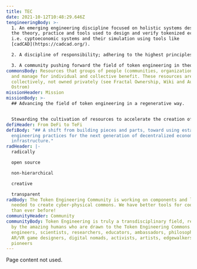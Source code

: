 ```yaml
---
title: TEC
date: 2021-10-12T10:48:29.646Z
tengineeringBody: >-
  1. An emerging engineering discipline focused on holistic systems design and
  the theory, practice and tools used to design and verify tokenized ecosystems
  i.e. cyptoeconomic systems and their simulation using tools like
  [cadCAD](https://cadcad.org/).

  2. A discipline of responsibility; adhering to the highest principles of ethical conduct (from ethical engineering)

  3. A community pushing forward the field of token engineering in theory and practice. (See more Modeling Crypto Protocols as Complex Systems, TE Process)
commonsBody: Resources that groups of people (communities, organizations) create
  and manage for individual and collective benefit. These resources are held
  collectively, not owned privately (see Fractal Ownership, Wiki and Automating
  Ostrom)
missionHeader: Mission
missionBody: >-
  ## Advancing the field of token engineering in a regenerative way.


  Stewarding the cultivation of resources to accelerate the creation of robustly engineered models, modular tools, standards and educational opportunities;
defiHeader: From DeFi to TeFi
defiBody: "## A shift from building pieces and parts, toward using established
  engineering practices for the next generation of decentralized economies and
  infrastructure."
radHeader: |-
  radically 

  open source 

  non-hierarchical 

  creative 

  transparent
radBody: The Token Engineering Community is working on components and libraries
  needed to create cyber-physical commons. We have better tools for coordination
  than ever before!
communityHeader: Community
communityBody: Token Engineering is truly a transdisciplinary field, reflected
  by the amazing humans who are drawn to the Token Engineering Commons. We are
  engineers, scientists, researchers, educators, ambassadors, philosophers,
  AR/VR game designers, digital nomads, activists, artists, edgewalkers and
  pioneers
---
```


Page content not used.
